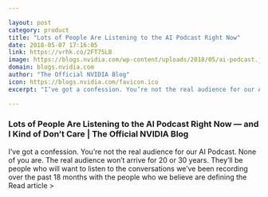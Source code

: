 ```yaml
---

layout: post
category: product
title: "Lots of People Are Listening to the AI Podcast Right Now"
date: 2018-05-07 17:16:05
link: https://vrhk.co/2FT75LB
image: https://blogs.nvidia.com/wp-content/uploads/2018/05/ai-podcast.jpg
domain: blogs.nvidia.com
author: "The Official NVIDIA Blog"
icon: https://blogs.nvidia.com/favicon.ico
excerpt: "I’ve got a confession. You’re not the real audience for our AI Podcast. None of you are. The real audience won’t arrive for 20 or 30 years. They’ll be people who will want to listen to the conversations we’ve been recording over the past 18 months with the people who we believe are defining the Read article &gt;"

---
```


### Lots of People Are Listening to the AI Podcast Right Now — and I Kind of Don’t Care | The Official NVIDIA Blog

I’ve got a confession. You’re not the real audience for our AI Podcast. None of you are. The real audience won’t arrive for 20 or 30 years. They’ll be people who will want to listen to the conversations we’ve been recording over the past 18 months with the people who we believe are defining the Read article &gt;